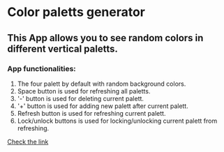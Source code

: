﻿# Color paletts generator

## This App allows you to see random colors in different vertical paletts.
### App functionalities:
1. The four palett by default with random background colors.
2. Space button is used for refreshing all paletts.
3. '-' button is used for deleting current palett.
4. '+' button is used for adding new palett after current palett.
5. Refresh button is used for refreshing current palett.
6. Lock/unlock buttons is used for locking/unlocking current palett from refreshing.

[Check the link ](https://gomel4ahuh.github.io/color-paletts-generator/)
